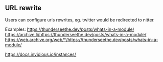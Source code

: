 ## URL rewrite

Users can configure urls rewrites, eg. twitter would be redirected to nitter.

Examples:
https://thunderseethe.dev/posts/whats-in-a-module/
https://archive.li/https://thunderseethe.dev/posts/whats-in-a-module/
https://web.archive.org/web/*/https://thunderseethe.dev/posts/whats-in-a-module/

https://docs.invidious.io/instances/